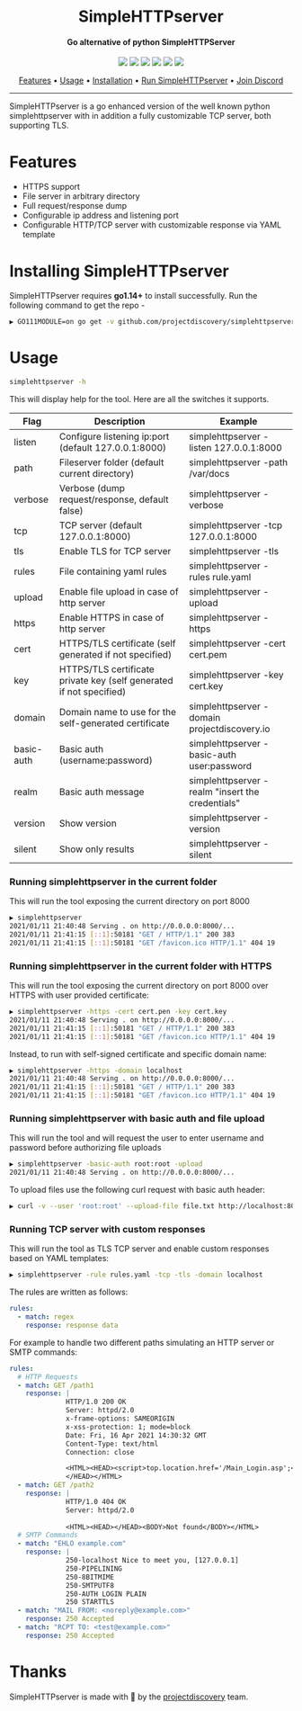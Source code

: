 <h1 align="center">SimpleHTTPserver</h1>
<h4 align="center">Go alternative of python SimpleHTTPServer</h4>


<p align="center">
<a href="https://opensource.org/licenses/MIT"><img src="https://img.shields.io/badge/license-MIT-_red.svg"></a>
<a href="https://github.com/projectdiscovery/simplehttpserver/issues"><img src="https://img.shields.io/badge/contributions-welcome-brightgreen.svg?style=flat"></a>
<a href="https://goreportcard.com/badge/github.com/projectdiscovery/simplehttpserver"><img src="https://goreportcard.com/badge/github.com/projectdiscovery/simplehttpserver"></a>
<a href="https://hub.docker.com/r/projectdiscovery/simplehttpserver"><img src="https://img.shields.io/docker/pulls/projectdiscovery/simplehttpserver.svg"></a>
<a href="https://twitter.com/pdiscoveryio"><img src="https://img.shields.io/twitter/follow/pdiscoveryio.svg?logo=twitter"></a>
<a href="https://discord.gg/projectdiscovery"><img src="https://img.shields.io/discord/695645237418131507.svg?logo=discord"></a>
</p>

<p align="center">
  <a href="#features">Features</a> •
  <a href="#usage">Usage</a> •
  <a href="#installing-simplehttpserver">Installation</a> •
  <a href="#running-simplehttpserver-in-the-current-folder">Run SimpleHTTPserver</a> •
  <a href="https://discord.gg/projectdiscovery">Join Discord</a>
</p>

---

SimpleHTTPserver is a go enhanced version of the well known python simplehttpserver with in addition a fully customizable TCP server, both supporting TLS.


# Features

- HTTPS support
- File server in arbitrary directory
- Full request/response dump
- Configurable ip address and listening port
- Configurable HTTP/TCP server with customizable response via YAML template


# Installing SimpleHTTPserver

SimpleHTTPserver requires **go1.14+** to install successfully. Run the following command to get the repo - 

```sh
▶ GO111MODULE=on go get -v github.com/projectdiscovery/simplehttpserver/cmd/simplehttpserver
```

# Usage

```sh
simplehttpserver -h
```

This will display help for the tool. Here are all the switches it supports.

| Flag        | Description                                                          | Example                                           |
| ----------- | -------------------------------------------------------------------- | ------------------------------------------------- |
| listen      | Configure listening ip:port (default 127.0.0.1:8000)                 | simplehttpserver -listen 127.0.0.1:8000           |
| path        | Fileserver folder (default current directory)                        | simplehttpserver -path /var/docs                  |
| verbose     | Verbose (dump request/response, default false)                       | simplehttpserver -verbose                         |
| tcp         | TCP server (default 127.0.0.1:8000)                                  | simplehttpserver -tcp 127.0.0.1:8000              |
| tls         | Enable TLS for TCP server                                            | simplehttpserver -tls                             |
| rules       | File containing yaml rules                                           | simplehttpserver -rules rule.yaml                 |
| upload      | Enable file upload in case of http server                            | simplehttpserver -upload                          |
| https       | Enable HTTPS in case of http server                                  | simplehttpserver -https                           |
| cert        | HTTPS/TLS certificate (self generated if not specified)              | simplehttpserver -cert cert.pem                   |
| key         | HTTPS/TLS certificate private key (self generated if not specified)  | simplehttpserver -key cert.key                    |
| domain      | Domain name to use for the self-generated certificate                | simplehttpserver -domain projectdiscovery.io      |
| basic-auth  | Basic auth (username:password)                                       | simplehttpserver -basic-auth user:password        |
| realm       | Basic auth message                                                   | simplehttpserver -realm "insert the credentials"  |
| version     | Show version                                                         | simplehttpserver -version                         |
| silent      | Show only results                                                    | simplehttpserver -silent                          |

### Running simplehttpserver in the current folder  

This will run the tool exposing the current directory on port 8000 

```sh
▶ simplehttpserver 
2021/01/11 21:40:48 Serving . on http://0.0.0.0:8000/...
2021/01/11 21:41:15 [::1]:50181 "GET / HTTP/1.1" 200 383
2021/01/11 21:41:15 [::1]:50181 "GET /favicon.ico HTTP/1.1" 404 19
```

### Running simplehttpserver in the current folder with HTTPS

This will run the tool exposing the current directory on port 8000 over HTTPS with user provided certificate:

```sh
▶ simplehttpserver -https -cert cert.pen -key cert.key
2021/01/11 21:40:48 Serving . on http://0.0.0.0:8000/...
2021/01/11 21:41:15 [::1]:50181 "GET / HTTP/1.1" 200 383
2021/01/11 21:41:15 [::1]:50181 "GET /favicon.ico HTTP/1.1" 404 19
```

Instead, to run with self-signed certificate and specific domain name:
```sh
▶ simplehttpserver -https -domain localhost
2021/01/11 21:40:48 Serving . on http://0.0.0.0:8000/...
2021/01/11 21:41:15 [::1]:50181 "GET / HTTP/1.1" 200 383
2021/01/11 21:41:15 [::1]:50181 "GET /favicon.ico HTTP/1.1" 404 19
```

### Running simplehttpserver with basic auth and file upload

This will run the tool and will request the user to enter username and password before authorizing file uploads

```sh
▶ simplehttpserver -basic-auth root:root -upload
2021/01/11 21:40:48 Serving . on http://0.0.0.0:8000/...
```

To upload files use the following curl request with basic auth header:
```sh
▶ curl -v --user 'root:root' --upload-file file.txt http://localhost:8000/file.txt
```

### Running TCP server with custom responses

This will run the tool as TLS TCP server and enable custom responses based on YAML templates:

```sh
▶ simplehttpserver -rule rules.yaml -tcp -tls -domain localhost
```

The rules are written as follows:
```yaml
rules:
  - match: regex
    response: response data
```

For example to handle two different paths simulating an HTTP server or SMTP commands:
```yaml
rules:
  # HTTP Requests
  - match: GET /path1
    response: |
              HTTP/1.0 200 OK
              Server: httpd/2.0
              x-frame-options: SAMEORIGIN
              x-xss-protection: 1; mode=block
              Date: Fri, 16 Apr 2021 14:30:32 GMT
              Content-Type: text/html
              Connection: close

              <HTML><HEAD><script>top.location.href='/Main_Login.asp';</script>
              </HEAD></HTML>
  - match: GET /path2
    response: |
              HTTP/1.0 404 OK
              Server: httpd/2.0
            
              <HTML><HEAD></HEAD><BODY>Not found</BODY></HTML>
  # SMTP Commands
  - match: "EHLO example.com"
    response: |
              250-localhost Nice to meet you, [127.0.0.1]
              250-PIPELINING
              250-8BITMIME
              250-SMTPUTF8
              250-AUTH LOGIN PLAIN
              250 STARTTLS
  - match: "MAIL FROM: <noreply@example.com>"
    response: 250 Accepted
  - match: "RCPT TO: <test@example.com>"
    response: 250 Accepted
```

# Thanks

SimpleHTTPserver is made with 🖤 by the [projectdiscovery](https://projectdiscovery.io) team.
